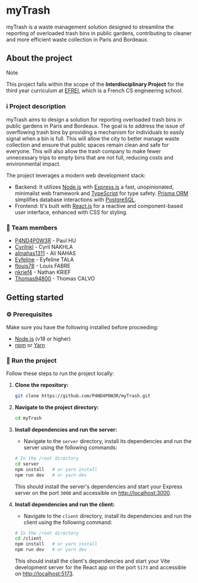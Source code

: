 # myTrash

myTrash is a waste management solution designed to streamline the reporting of overloaded trash bins in public gardens, contributing to cleaner and more efficient waste collection in Paris and Bordeaux.

## About the project

> [!NOTE]
> This project falls within the scope of the **Interdisciplinary Project** for the third year curriculum at [EFREI](https://www.efrei.fr/), which is a French CS engineering school.

### ℹ️ Project description

myTrash aims to design a solution for reporting overloaded trash bins in public gardens in Paris and Bordeaux. The goal is to address the issue of overflowing trash bins by providing a mechanism for individuals to easily signal when a bin is full. This will allow the city to better manage waste collection and ensure that public spaces remain clean and safe for everyone. This will also allow the trash company to make fewer unnecessary trips to empty bins that are not full, reducing costs and environmental impact.

The project leverages a modern web development stack: 
- Backend: It utilizes [Node.js](https://nodejs.org/en) with [Express.js](https://expressjs.com/) a fast, unopinionated, minimalist web framework and [TypeScript](https://www.typescriptlang.org/) for type safety. [Prisma ORM](https://www.prisma.io/) simplifies database interactions with [PostgreSQL](https://www.postgresql.org/).
- Frontend: It's built with [React.js](https://react.dev/) for a reactive and component-based user interface, enhanced with CSS for styling.

### 👥 Team members

- [P4ND4P0W3R](https://github.com/P4ND4P0W3R) - Paul HU
- [Cyrilnkl](https://github.com/Cyrilnkl) - Cyril NAKHLA
- [alinahas1311](https://github.com/alinahas1311) - Ali NAHAS
- [Eyfeline](https://github.com/Eyfeline) - Eyfeline TALA
- [flouis78](https://github.com/flouis78) - Louis FABRE
- [nkrief4](https://github.com/nkrief4) - Nathan KRIEF
- [Thomas94800](https://github.com/Thomas94800) - Thomas CALVO

## Getting started

### ⚙️ Prerequisites

Make sure you have the following installed before proceeding:

- [Node.js](https://nodejs.org/en) (v18 or higher)
- [npm](https://www.npmjs.com/) or [Yarn](https://yarnpkg.com/)

### 🚦 Run the project

Follow these steps to run the project locally:

1. **Clone the repository:**

   ```bash
   git clone https://github.com/P4ND4P0W3R/myTrash.git
   ```

2. **Navigate to the project directory:**

   ```bash
   cd myTrash
   ```

3. **Install dependencies and run the server:**

   - Navigate to the `server` directory, install its dependencies and run the server using the following commands:

   ```bash
   # In the /root directory
   cd server
   npm install   # or yarn install
   npm run dev   # or yarn dev
   ```

   This should install the server's dependencies and start your Express server on the port `3000` and accessible on [http://localhost:3000](http://localhost:3000).

4. **Install dependencies and run the client:**

   - Navigate to the `client` directory, install its dependencies and run the client using the following command:

   ```bash
   # In the /root directory
   cd /client
   npm install   # or yarn install
   npm run dev   # or yarn dev
   ```

   This should install the client's dependencies and start your Vite development server for the React app on the port `5173` and accessible on [http://localhost:5173](http://localhost:5173).
